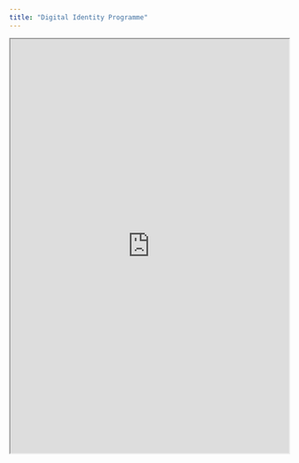 ```yaml
---
title: "Digital Identity Programme"
---
```



<iframe height="750" width="100%" src="https://ewelton.github.io/ktest/wiki.html#Digital%20Identity%20Programme"></iframe>
